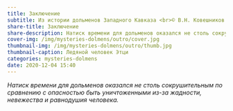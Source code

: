 ```yaml
---
title: Заключение
subtitle: Из истории дольменов Западного Кавказа <br>© В.Н. Ковешников
share-title: Заключение
share-description: Натиск времени для дольменов оказался не столь сокрушительным по сравнению с опасностью быть уничтоженными из-за жадности, невежества и равнодушия человека.
cover-img: /img/mysteries-dolmens/outro/cover.jpg
thumbnail-img: /img/mysteries-dolmens/outro/thumb.jpg
thumbnail-caption: Ледяной человек Этци
categories: mysteries-dolmens
date: 2020-12-04 15:40
---
```

_Натиск времени для дольменов оказался не столь сокрушительным по сравнению с опасностью быть уничтоженными из-за жадности, невежества и равнодушия человека._

